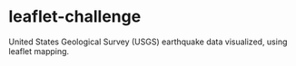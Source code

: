# leaflet-challenge
United States Geological Survey (USGS) earthquake data visualized, using leaflet mapping.
